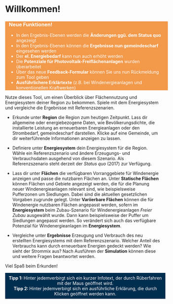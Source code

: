# Willkommen!

<div style="background-color: #F2994A; color: #fff; width: 100%; padding: 0 0.75rem 0 0.75rem; vertical-align: middle; margin-bottom: 0.75rem;">
  <h3>Neue Funktionen!</h3>
  <ul>
    <li>In den Ergebnis-Ebenen werden die <strong>Änderungen ggü. dem Status quo</strong> angezeigt</li>
    <li>In den Ergebnis-Ebenen können die <strong>Ergebnisse nun gemeindescharf</strong> eingesehen werden</li>
    <li>Der <strong>el. Energiebedarf</strong> kann nun auch erhöht werden</li>
    <li>Die <strong>Potenziale für Photovoltaik-Freiflächenanlagen</strong> wurden überarbeitet</li>
    <li>Über das neue <strong>Feedback-Formular</strong> können Sie uns nun Rückmeldung zum Tool geben</li>
    <li><strong>Ausführlichere Erklärtexte</strong> (z.B. bei Windenergieanlagen und konventionellen Kraftwerken)</li>
  </ul>
</div>

Nutze dieses Tool, um einen Überblick über Flächennutzung und Energiesystem deiner Region zu bekommen. Spiele mit dem Energiesystem und vergleiche die Ergebnisse mit Referenzszenarien.

- Erkunde unter **Region** die Region zum heutigen Zeitpunkt. Lass dir allgemeine oder energiebezogene Daten, wie Bevölkerungsdichte, die installierte Leistung an erneuerbaren Energieanlagen oder den Strombedarf, gemeindescharf darstellen. Klicke auf eine Gemeinde, um dir weiterführende Informationen anzeigen zu lassen.

- Definiere unter **Energiesystem** dein Energiesystem für die Region. Wähle ein Referenzszenario und ändere Erzeugungs- und Verbrauchsdaten ausgehend von diesem Szenario. Als Referenzszenario steht derzeit der *Status quo* (2017) zur Verfügung.

- Lass dir unter **Flächen** die verfügbaren Vorranggebiete für Windenergie anzeigen und passe die nutzbaren Flächen an. Unter **Statische Flächen** können Flächen und Gebiete angezeigt werden, die für die Planung neuer Windenergieanlagen relevant sind, wie beispielsweise Pufferzonen um Siedlungen. Dabei sind die aktuellen gesetzlichen Vorgaben zugrunde gelegt. Unter **Variierbare Flächen** können die für Windenergie nutzbaren Flächen angepasst werden, sofern im **Energiesystem** beim Zubau-Szenario für Windenergieanlagen *Freier Zubau* ausgewählt wurde. Dann kann beispielsweise der Puffer um Siedlungen angepasst werden. So verändert sich auch das verfügbare Potenzial für Windenergieanlagen im **Energiesystem**.

- Vergleiche unter **Ergebnisse** Erzeugung und Verbrauch des neu erstellten Energiesystems mit dem Referenzszenario. Welcher Anteil des Verbrauchs kann durch erneuerbare Energien gedeckt werden? Wie sieht der Strommix aus? Nach Ausführen der **Simulation** können diese und weitere Fragen beantwortet werden.

Viel Spaß beim Erkunden!

<div style="background-color: #002E4F; color: #fff; width: 100%; padding: 0.5rem; vertical-align: middle; text-align: center;">
  <p style="margin: 0;"><strong>Tipp 1: </strong>Hinter jedem<i class ="icon ion-information-circled icon--small"></i>verbirgt sich ein kurzer Infotext, der durch Rüberfahren mit der Maus geöffnet wird.</p>
  <p style="margin: 0;"><strong>Tipp 2: </strong>Hinter jedem<i class ="icon ion-help-circled icon--small" style="color: #F2994A;"></i>verbirgt sich ein ausführliche Erklärung, die durch Klicken geöffnet werden kann.</p>
</div>

